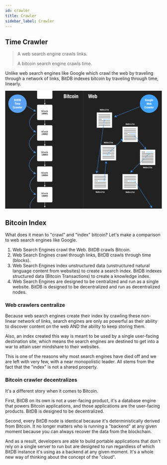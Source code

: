 ```yaml
---
id: crawler
title: Crawler
sidebar_label: Crawler
---
```


## Time Crawler

> A web search engine crawls links. 
>
> A bitcoin search engine crawls time.

Unlike web search engines like Google which crawl the web by traveling through a network of links, BitDB indexes bitcoin by traveling through time, linearly.

![timecrawler](assets/timecrawler.png)

## Bitcoin Index

What does it mean to "crawl" and "index" bitcoin? Let's make a comparison to web search engines like Google.

1. Web Search Engines crawl the Web. BitDB crawls Bitcoin.
2. Web Search Engines crawl through links, BitDB crawls through time (blocks).
3. Web Search Engines index unstructured data (unstructured natural language content from websites) to create a search index. BitDB indexes structured data (Bitcoin Transactions) to create a knowledge index.
4. Web Search Engines are designed to be centralized and run as a single website. BitDB is designed to be decentralized and run as decentralized nodes.

### Web crawlers centralize

Because web search engines create their index by crawling these non-linear network of links, search engines are only as powerful as their ability to discover content on the web AND the ability to keep storing them.

Also, an index created this way is meant to be used by a single user-facing destination site, which means the search engines are destined to get into a war to attain user mindshare to their websites.

This is one of the reasons why most search engines have died off and we are left with very few, with a near monopolistic leader. All stems from the fact that the "index" is not a shared property.

### Bitcoin crawler decentralizes

It's a different story when it comes to Bitcoin.

First, BitDB on its own is not a user-facing product, it's a database engine that powers Bitcoin applications, and those applications are the user-facing products. BitDB is designed to be decentralized.

Second, every BitDB node is identical because it's deterministically derived from Bitcoin. It no longer matters who is running a "backend" at any given moment because you can always recover the data from the blockchain.

And as a result, developers are able to build portable applications that don't rely on a single server to run but are designed to run regardless of which BitDB instance it's using as a backend at any given moment. It's a whole new way of thinking about the concept of the "cloud".
